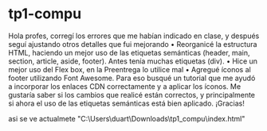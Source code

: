 # tp1-compu
Hola profes, corregí los errores que me habían indicado en clase, y después seguí ajustando otros detalles que fui mejorando
•	Reorganicé la estructura HTML, haciendo un mejor uso de las etiquetas semánticas (header, main, section, article, aside, footer). Antes tenía muchas etiquetas (div).
•	Hice un mejor uso del Flex box, en la Preentrega lo utilice mal
•	Agregué íconos al footer utilizando Font Awesome. Para eso busqué un tutorial que me ayudó a incorporar los enlaces CDN correctamente y a aplicar los íconos.
Me gustaría saber si los cambios que realicé están correctos, y principalmente si ahora el uso de las etiquetas semánticas está bien aplicado.
¡Gracias!

asi se ve actualmete 
"C:\Users\duart\Downloads\tp1_compu\index.html"
